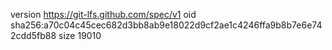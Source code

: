 version https://git-lfs.github.com/spec/v1
oid sha256:a70c04c45cec682d3bb8ab9e18022d9cf2ae1c4246ffa9b8b7e6e742cdd5fb88
size 19010

